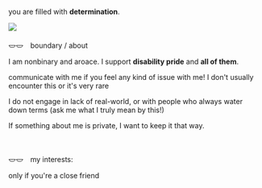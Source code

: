 <p>you are filled with <b>determination</b>.</p>

![](https://64.media.tumblr.com/07d3b7f8ec3a9942d21d27308414fda4/c28daed5d50cdf70-23/s2048x3072/4410d871574f8f0e37bd542f6a6399f5377f8126.pnj)
　
<p>𐃬𐃬　boundary / about</p>
<p>I am nonbinary and aroace. I support <b>disability pride</b> and <b>all of them</b>. </p>
<p>communicate with me if you feel any kind of issue with me! I don't usually encounter this or it's very rare</p>
<p>I do not engage in lack of real-world, or with people who always water down terms (ask me what I truly mean by this!)</p>
<p>If something about me is private, I want to keep it that way.</p>
　
<p>𐃬𐃬　my interests:</p>
<p>only if you're a close friend</p>